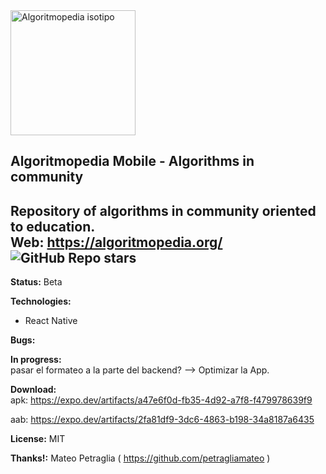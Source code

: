   <img src="https://i0.wp.com/algoritmopedia.org/wp-content/uploads/2022/06/algoritmopediaclaro.png?w=951&ssl=1" alt="Algoritmopedia isotipo" width="200px"/>

  ## Algoritmopedia Mobile - Algorithms in community
  **Repository of algorithms in community oriented to education.** <br>
  **Web:** https://algoritmopedia.org/ <br>
  ![GitHub Repo stars](https://img.shields.io/github/stars/petragliamateo/algoritmopedia?style=social)
---

**Status:** Beta

**Technologies:**
- React Native

**Bugs:**<br>

**In progress:**<br>
pasar el formateo a la parte del backend? --> Optimizar la App.

**Download:**<br>
apk: https://expo.dev/artifacts/a47e6f0d-fb35-4d92-a7f8-f479978639f9

aab: https://expo.dev/artifacts/2fa81df9-3dc6-4863-b198-34a8187a6435

**License:** MIT

**Thanks!:** Mateo Petraglia ( https://github.com/petragliamateo )
